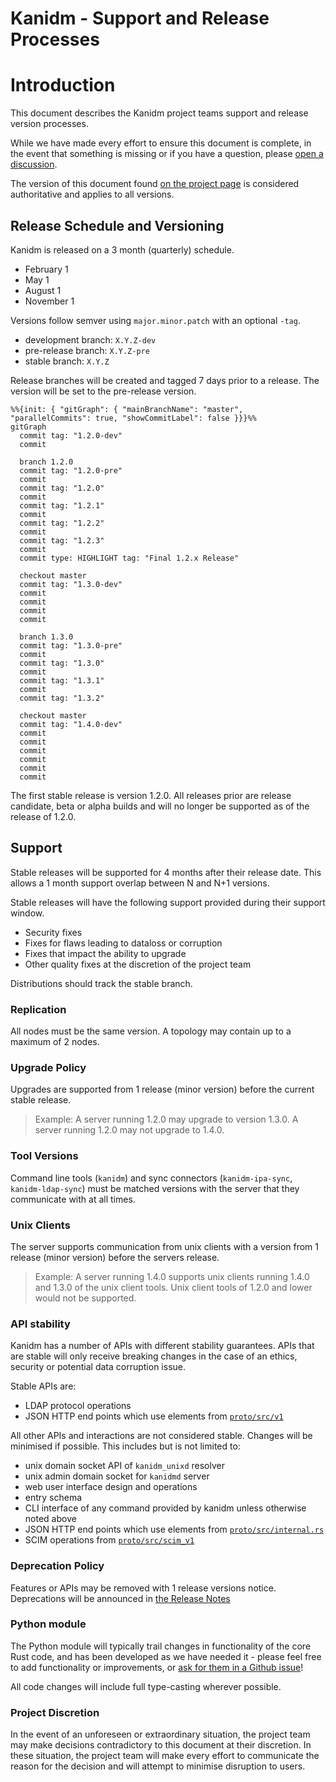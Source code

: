 # Kanidm - Support and Release Processes

# Introduction

This document describes the Kanidm project teams support and release version processes.

While we have made every effort to ensure this document is complete, in the event that something is
missing or if you have a question, please
[open a discussion](https://github.com/kanidm/kanidm/discussions).

The version of this document found
[on the project page](https://github.com/kanidm/kanidm/blob/master/book/src/support.md) is
considered authoritative and applies to all versions.

## Release Schedule and Versioning

Kanidm is released on a 3 month (quarterly) schedule.

- February 1
- May 1
- August 1
- November 1

Versions follow semver using `major.minor.patch` with an optional `-tag`.

- development branch: `X.Y.Z-dev`
- pre-release branch: `X.Y.Z-pre`
- stable branch: `X.Y.Z`

Release branches will be created and tagged 7 days prior to a release. The version will be set to
the pre-release version.

```mermaid
%%{init: { "gitGraph": { "mainBranchName": "master", "parallelCommits": true, "showCommitLabel": false }}}%%
gitGraph
  commit tag: "1.2.0-dev"
  commit

  branch 1.2.0
  commit tag: "1.2.0-pre"
  commit
  commit tag: "1.2.0"
  commit
  commit tag: "1.2.1"
  commit
  commit tag: "1.2.2"
  commit
  commit tag: "1.2.3"
  commit
  commit type: HIGHLIGHT tag: "Final 1.2.x Release"

  checkout master
  commit tag: "1.3.0-dev"
  commit
  commit
  commit
  commit

  branch 1.3.0
  commit tag: "1.3.0-pre"
  commit
  commit tag: "1.3.0"
  commit
  commit tag: "1.3.1"
  commit
  commit tag: "1.3.2"

  checkout master
  commit tag: "1.4.0-dev"
  commit
  commit
  commit
  commit
  commit
  commit
```

The first stable release is version 1.2.0. All releases prior are release candidate, beta or alpha
builds and will no longer be supported as of the release of 1.2.0.

## Support

Stable releases will be supported for 4 months after their release date. This allows a 1 month
support overlap between N and N+1 versions.

Stable releases will have the following support provided during their support window.

- Security fixes
- Fixes for flaws leading to dataloss or corruption
- Fixes that impact the ability to upgrade
- Other quality fixes at the discretion of the project team

Distributions should track the stable branch.

### Replication

All nodes must be the same version. A topology may contain up to a maximum of 2 nodes.

### Upgrade Policy

Upgrades are supported from 1 release (minor version) before the current stable release.

> Example: A server running 1.2.0 may upgrade to version 1.3.0. A server running 1.2.0 may not
> upgrade to 1.4.0.

### Tool Versions

Command line tools (`kanidm`) and sync connectors (`kanidm-ipa-sync`, `kanidm-ldap-sync`) must be
matched versions with the server that they communicate with at all times.

### Unix Clients

The server supports communication from unix clients with a version from 1 release (minor version)
before the servers release.

> Example: A server running 1.4.0 supports unix clients running 1.4.0 and 1.3.0 of the unix client
> tools. Unix client tools of 1.2.0 and lower would not be supported.

### API stability

Kanidm has a number of APIs with different stability guarantees. APIs that are stable will only
receive breaking changes in the case of an ethics, security or potential data corruption issue.

Stable APIs are:

- LDAP protocol operations
- JSON HTTP end points which use elements from
  [`proto/src/v1`](https://github.com/kanidm/kanidm/blob/master/proto/src/v1)

All other APIs and interactions are not considered stable. Changes will be minimised if possible.
This includes but is not limited to:

- unix domain socket API of `kanidm_unixd` resolver
- unix admin domain socket for `kanidmd` server
- web user interface design and operations
- entry schema
- CLI interface of any command provided by kanidm unless otherwise noted above
- JSON HTTP end points which use elements from
  [`proto/src/internal.rs`](https://github.com/kanidm/kanidm/blob/master/proto/src/internal.rs)
- SCIM operations from
  [`proto/src/scim_v1`](https://github.com/kanidm/kanidm/blob/master/proto/src/scim_v1)

### Deprecation Policy

Features or APIs may be removed with 1 release versions notice. Deprecations will be announced in
[the Release Notes](https://github.com/kanidm/kanidm/blob/master/RELEASE_NOTES.md)

### Python module

The Python module will typically trail changes in functionality of the core Rust code, and has been
developed as we have needed it - please feel free to add functionality or improvements, or
[ask for them in a Github issue](http://github.com/kanidm/kanidm/issues/new/choose)!

All code changes will include full type-casting wherever possible.

### Project Discretion

In the event of an unforeseen or extraordinary situation, the project team may make decisions
contradictory to this document at their discretion. In these situation, the project team will make
every effort to communicate the reason for the decision and will attempt to minimise disruption to
users.
